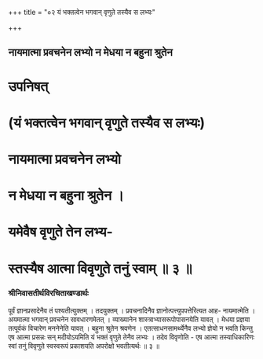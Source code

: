 +++
title = "०२ यं भक्तत्वेन भगवान् वृणुते तस्यैव स लभ्यः"

+++


## नायमात्मा प्रवचनेन लभ्यो न मेधया न बहुना श्रुतेन

# उपनिषत्

# (यं भक्तत्वेन भगवान् वृणुते तस्यैव स लभ्यः)

# नायमात्मा प्रवचनेन लभ्यो

# न मेधया न बहुना श्रुतेन ।

# यमेवैष वृणुते तेन लभ्य-

# स्तस्यैष आत्मा विवृणुते तनुं स्वाम् ॥ ३ ॥

### **श्रीनिवासतीर्थविरचिताखण्डार्थः**

पूर्वं ज्ञानप्रसादेनैव तं पश्यतीत्युक्तम् । तदयुक्तम् । प्रवचनादिनैव ज्ञानोत्पत्त्युपपत्तेरित्यत आह- नायमात्मेति । अयमात्मा भगवान् प्रवचनेन सावधारणमेतत् । व्याख्यानेन शास्त्राभ्यासरूपोपासनयेति यावत् । मेधया प्रज्ञया तत्पूर्वकं विचारेण मननेनेति यावत् । बहुना श्रुतेन श्रवणेन । एतत्साधनसामर्थ्येनैव लभ्यो ज्ञेयो न भवति किन्तु एष आत्मा प्रसन्नः सन् मदीयोऽयमिति यं भक्तं वृणुते तेनैव लभ्यः । तदेव विवृणोति - एष आत्मा तस्याधिकारिणः स्वां तनुं विवृणुते स्वस्वरूपं प्रकाशयति अपरोक्षो भवतीत्यर्थः ॥ ३ ॥


